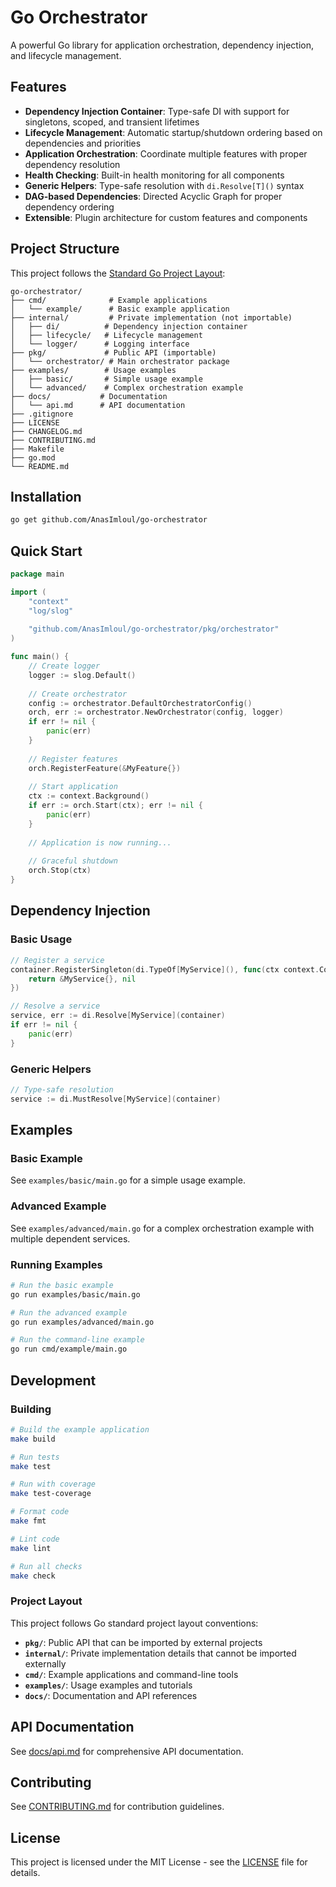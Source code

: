 # Go Orchestrator

A powerful Go library for application orchestration, dependency injection, and lifecycle management.

## Features

- **Dependency Injection Container**: Type-safe DI with support for singletons, scoped, and transient lifetimes
- **Lifecycle Management**: Automatic startup/shutdown ordering based on dependencies and priorities
- **Application Orchestration**: Coordinate multiple features with proper dependency resolution
- **Health Checking**: Built-in health monitoring for all components
- **Generic Helpers**: Type-safe resolution with `di.Resolve[T]()` syntax
- **DAG-based Dependencies**: Directed Acyclic Graph for proper dependency ordering
- **Extensible**: Plugin architecture for custom features and components

## Project Structure

This project follows the [Standard Go Project Layout](https://github.com/golang-standards/project-layout):

```
go-orchestrator/
├── cmd/              # Example applications
│   └── example/      # Basic example application
├── internal/         # Private implementation (not importable)
│   ├── di/          # Dependency injection container
│   ├── lifecycle/   # Lifecycle management
│   └── logger/      # Logging interface
├── pkg/             # Public API (importable)
│   └── orchestrator/ # Main orchestrator package
├── examples/        # Usage examples
│   ├── basic/       # Simple usage example
│   └── advanced/    # Complex orchestration example
├── docs/           # Documentation
│   └── api.md      # API documentation
├── .gitignore
├── LICENSE
├── CHANGELOG.md
├── CONTRIBUTING.md
├── Makefile
├── go.mod
└── README.md
```

## Installation

```bash
go get github.com/AnasImloul/go-orchestrator
```

## Quick Start

```go
package main

import (
    "context"
    "log/slog"
    
    "github.com/AnasImloul/go-orchestrator/pkg/orchestrator"
)

func main() {
    // Create logger
    logger := slog.Default()
    
    // Create orchestrator
    config := orchestrator.DefaultOrchestratorConfig()
    orch, err := orchestrator.NewOrchestrator(config, logger)
    if err != nil {
        panic(err)
    }
    
    // Register features
    orch.RegisterFeature(&MyFeature{})
    
    // Start application
    ctx := context.Background()
    if err := orch.Start(ctx); err != nil {
        panic(err)
    }
    
    // Application is now running...
    
    // Graceful shutdown
    orch.Stop(ctx)
}
```

## Dependency Injection

### Basic Usage

```go
// Register a service
container.RegisterSingleton(di.TypeOf[MyService](), func(ctx context.Context, c di.Container) (interface{}, error) {
    return &MyService{}, nil
})

// Resolve a service
service, err := di.Resolve[MyService](container)
if err != nil {
    panic(err)
}
```

### Generic Helpers

```go
// Type-safe resolution
service := di.MustResolve[MyService](container)
```

## Examples

### Basic Example

See `examples/basic/main.go` for a simple usage example.

### Advanced Example

See `examples/advanced/main.go` for a complex orchestration example with multiple dependent services.

### Running Examples

```bash
# Run the basic example
go run examples/basic/main.go

# Run the advanced example
go run examples/advanced/main.go

# Run the command-line example
go run cmd/example/main.go
```

## Development

### Building

```bash
# Build the example application
make build

# Run tests
make test

# Run with coverage
make test-coverage

# Format code
make fmt

# Lint code
make lint

# Run all checks
make check
```

### Project Layout

This project follows Go standard project layout conventions:

- **`pkg/`**: Public API that can be imported by external projects
- **`internal/`**: Private implementation details that cannot be imported externally
- **`cmd/`**: Example applications and command-line tools
- **`examples/`**: Usage examples and tutorials
- **`docs/`**: Documentation and API references

## API Documentation

See [docs/api.md](docs/api.md) for comprehensive API documentation.

## Contributing

See [CONTRIBUTING.md](CONTRIBUTING.md) for contribution guidelines.

## License

This project is licensed under the MIT License - see the [LICENSE](LICENSE) file for details.
